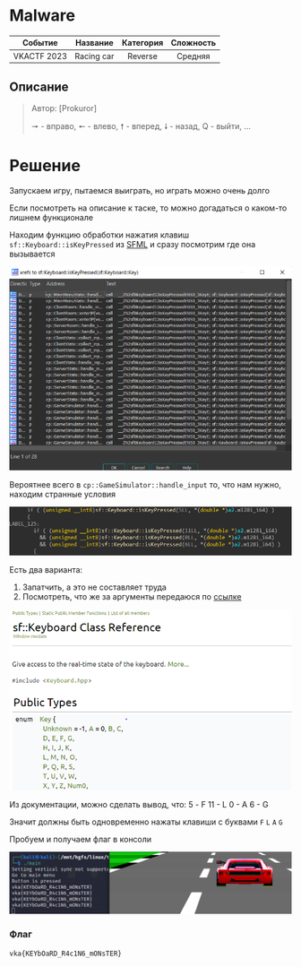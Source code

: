 # Malware

|   Cобытие   | Название | Категория | Сложность |
| :---------: | :------: | :-------: | :-------: |
| VKACTF 2023 |  Racing car  |  Reverse  |  Средняя  |

## Описание

>Автор: [Prokuror]
>
>🠖 - вправо, 🠔 - влево, 🠕 - вперед, 🠗 - назад, Q - выйти, ...
# Решение

Запускаем игру, пытаемся выиграть, но играть можно очень долго

Если посмотреть на описание к таске, то можно догадаться о каком-то лишнем функционале

Находим функцию обработки нажатия клавиш `sf::Keyboard::isKeyPressed` из [SFML](https://www.sfml-dev.org/index.php) и сразу посмотрим где она вызывается

![IDA](img/1.png)

Вероятнее всего в `cp::GameSimulator::handle_input` то, что нам нужно, находим странные условия

![funk](img/2.png)

Есть два варианта:
1) Запатчить, а это не составляет труда
2) Посмотреть, что же за аргументы передаюся по [ссылке](https://www.sfml-dev.org/documentation/2.5.1/classsf_1_1Keyboard.php)

![arg](img/3.png)

Из документации, можно сделать вывод, что:
5 - F
11 - L
0 - A
6 - G

Значит должны быть одновременно нажаты клавиши с буквами `F` `L` `A` `G`

Пробуем и получаем флаг в консоли

![car](img/4.png)
### Флаг

```
vka{KEYbOaRD_R4c1N6_mONsTER}
```

